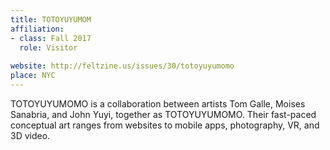 ```yaml
---
title: TOTOYUYUMOM
affiliation:
- class: Fall 2017
  role: Visitor
 
website: http://feltzine.us/issues/30/totoyuyumomo
place: NYC
---
```

 TOTOYUYUMOMO is a collaboration between artists Tom Galle, Moises Sanabria, and John Yuyi, together as TOTOYUYUMOMO. Their fast-paced conceptual art ranges from websites to mobile apps, photography, VR, and 3D video. 